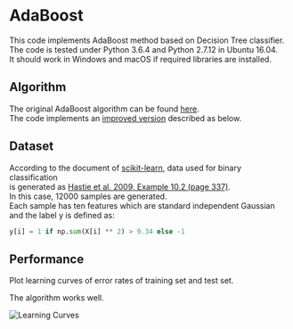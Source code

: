 # AdaBoost

This code implements AdaBoost method based on Decision Tree classifier.  
The code is tested under Python 3.6.4 and Python 2.7.12 in Ubuntu 16.04.  
It should work in Windows and macOS if required libraries are installed.

## Algorithm

The original AdaBoost algorithm can be found [here](http://www.face-rec.org/algorithms/Boosting-Ensemble/decision-theoretic_generalization.pdf).  
The code implements an [improved version](https://link.springer.com/content/pdf/10.1023%2FA%3A1007614523901.pdf) described as below.

## Dataset

According to the document of [scikit-learn](http://scikit-learn.org/stable/modules/generated/sklearn.datasets.make_hastie_10_2.html), data used for binary classification  
is generated as [Hastie et al. 2009, Example 10.2 (page 337)](https://web.stanford.edu/~hastie/Papers/ESLII.pdf).  
In this case, 12000 samples are generated.  
Each sample has ten features which are standard independent Gaussian  
and the label y is defined as:

```python
y[i] = 1 if np.sum(X[i] ** 2) > 9.34 else -1
```

## Performance

Plot learning curves of error rates of training set and test set.

The algorithm works well.

![Learning Curves](https://github.com/quqixun/MLAlgorithms/blob/master/AdaBoost/Images/learning_curves.png)

